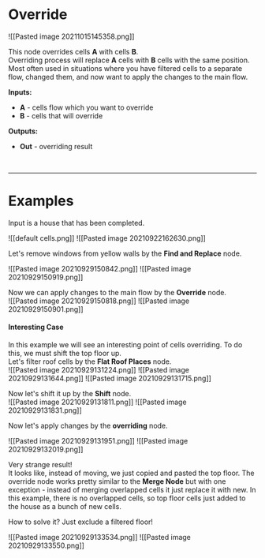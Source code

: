 # **Override**

![[Pasted image 20211015145358.png]]


This node overrides cells **A** with cells **B**.  
Overriding process will replace **A** cells with **B** cells with the same position.    
Most often used in situations where you have filtered cells to a separate flow, changed them, and now want to apply the changes to the main flow.  

**Inputs:**  

- **A** - cells flow which you want to override
- **B** - cells that will override 

**Outputs:**  

- **Out** - overriding result  

<br />

--------


# Examples
Input is a house that has been completed.  

![[default cells.png]]
![[Pasted image 20210922162630.png]]

Let's remove windows from yellow walls by the **Find and Replace** node.  

![[Pasted image 20210929150842.png]]
![[Pasted image 20210929150919.png]]


Now we can apply changes to the main flow by the **Override** node.  
![[Pasted image 20210929150818.png]]
![[Pasted image 20210929150901.png]]



#### Interesting Case

In this example we will see an interesting point of cells overriding. To do this, we must shift the top floor up.  
Let's filter roof cells by the **Flat Roof Places** node.  
![[Pasted image 20210929131224.png]]
![[Pasted image 20210929131644.png]]
![[Pasted image 20210929131715.png]]

Now let's shift it up by the **Shift** node.  
![[Pasted image 20210929131811.png]]
![[Pasted image 20210929131831.png]]

Now let's apply changes by the **overriding** node.  

![[Pasted image 20210929131951.png]]
![[Pasted image 20210929132019.png]]

Very strange result!   
It looks like, instead of moving, we just copied and pasted the top floor. The override node works pretty similar to the **Merge Node** but with one exception - instead of merging overlapped cells it just replace it with new. In this example, there is no overlapped cells, so top floor cells just added to the house as a bunch of new cells.  

How to solve it? Just exclude a filtered floor!  

![[Pasted image 20210929133534.png]]
![[Pasted image 20210929133550.png]]
